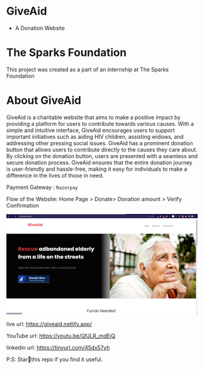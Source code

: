 # GiveAid
- A Donation Website
# The Sparks Foundation
This project was created as a part of an internship at The Sparks Foundation
# About GiveAid
GiveAid is a charitable website that aims to make a positive impact by providing a platform for users to contribute towards various causes. With a simple and intuitive interface, GiveAid encourages users to support important initiatives such as aiding HIV children, assisting widows, and addressing other pressing social issues. GiveAid has a prominent donation button that allows users to contribute directly to the causes they care about. By clicking on the donation button, users are presented with a seamless and secure donation process. GiveAid ensures that the entire donation journey is user-friendly and hassle-free, making it easy for individuals to make a difference in the lives of those in need.

Payment Gateway : `Razorpay`

Flow of the Website: Home Page > Donate> Donation amount > Verify Confirmation

![screenshot](homepage.png)

live url: https://giveaid.netlify.app/

YouTube url: https://youtu.be/QfJLR_mdEjQ

linkedin url: https://tinyurl.com/45dx57yh

P.S: Star🌟this repo if you find it useful. 
